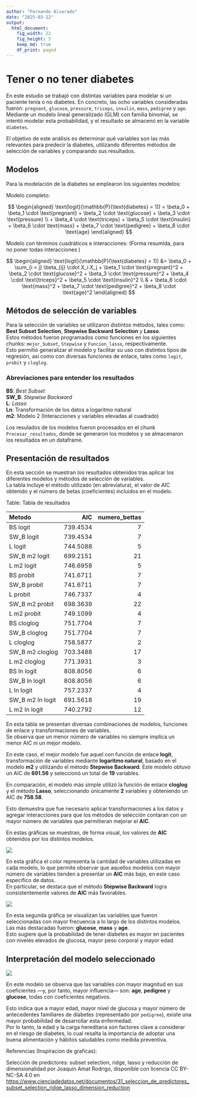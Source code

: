 ```yaml
---
author: "Fernando Alvarado"
date: "2025-03-12"
output:
  html_document:
    fig_width: 22
    fig_height: 5
    keep_md: true
    df_print: paged
---
```








# Tener o no tener diabetes

En este estudio se trabajó con distintas variables para modelar si un paciente tenía o no diabetes. En concreto, las ocho variables consideradas fueron: `pregnant`, `glucose`, `pressure`, `triceps`, `insulin`, `mass`, `pedigree` y `age`.  
Mediante un modelo lineal generalizado (GLM) con familia binomial, se intentó modelar esta probabilidad, y el resultado se almacenó en la variable `diabetes`.

El objetivo de este análisis es determinar qué variables son las más relevantes para predecir la diabetes, utilizando diferentes métodos de selección de variables y comparando sus resultados.









## Modelos

Para la modelación de la diabetes se emplearon los siguientes modelos:

Modelo completo:

$$
\begin{aligned}
\text{logit}(\mathbb{P}(\text{diabetes} = 1)) = \beta_0 + \beta_1 \cdot \text{pregnant} + \beta_2 \cdot \text{glucose} + \beta_3 \cdot \text{pressure} \\ + \beta_4 \cdot \text{triceps} + \beta_5 \cdot \text{insulin}  + \beta_6 \cdot \text{mass} + \beta_7 \cdot \text{pedigree} + \beta_8 \cdot \text{age}
\end{aligned}
$$


Modelo con términos cuadráticos e interacciones: (Forma resumida, para no poner todas interacciones )

$$
\begin{aligned}
\text{logit}(\mathbb{P}(\text{diabetes} = 1)) &= \beta_0 + \sum_{i < j} \beta_{ij} \cdot X_i X_j + \beta_1 \cdot \text{pregnant}^2 + \beta_2 \cdot \text{glucose}^2 + \beta_3 \cdot \text{pressure}^2 + \beta_4 \cdot \text{triceps}^2 + \beta_5 \cdot \text{insulin}^2 \\
& + \beta_6 \cdot \text{mass}^2 + \beta_7 \cdot \text{pedigree}^2 + \beta_8 \cdot \text{age}^2
\end{aligned}
$$










## Métodos de selección de variables

Para la selección de variables se utilizaron distintos métodos, tales como: **Best Subset Selection**, **Stepwise Backward Selection** y **Lasso**.  
Estos métodos fueron programados como funciones en los siguientes chunks: `mejor_Subset`, `Stepwise` y `Funcion_lasso`, respectivamente.  
Esto permitió generalizar el modelo y facilitar su uso con distintos tipos de regresión, así como con diversas funciones de enlace, tales como `logit`, `probit` y `cloglog`.




















### Abreviaciones para entender los resultados

**BS**: *Best Subset*  
**SW_B**: *Stepwise Backward*  
**L**: *Lasso*  
**Ln**: Transformación de los datos a logaritmo natural  
**m2**: Modelo 2 (Interacciones y variables elevadas al cuadrado)

Los resulados de los modelos fueron procesados en el chunk `Procesar_resultados`, donde se generaron los modelos y se almacenaron los resultados en un dataframe.



## Presentación de resultados

En esta sección se muestran los resultados obtenidos tras aplicar los diferentes modelos y métodos de selección de variables.  
La tabla incluye el método utilizado (en abreviatura), el valor de AIC obtenido y el número de betas (coeficientes) incluidos en el modelo.




Table: Tabla de resultados

|Metodo           |      AIC| numero_bettas|
|:----------------|--------:|-------------:|
|BS logit         | 739.4534|             7|
|SW_B logit       | 739.4534|             7|
|L logit          | 744.5088|             5|
|SW_B m2 logit    | 699.2151|            21|
|L m2 logit       | 746.6958|             5|
|BS probit        | 741.6711|             7|
|SW_B probit      | 741.6711|             7|
|L probit         | 746.7337|             4|
|SW_B m2 probit   | 698.3639|            22|
|L m2 probit      | 749.1099|             4|
|BS cloglog       | 751.7704|             7|
|SW_B cloglog     | 751.7704|             7|
|L cloglog        | 758.5877|             2|
|SW_B m2 cloglog  | 703.3488|            17|
|L m2 cloglog     | 771.3931|             3|
|BS ln logit      | 808.8056|             6|
|SW_B ln logit    | 808.8056|             6|
|L ln logit       | 757.2337|             4|
|SW_B m2 ln logit | 691.5618|            19|
|L m2 ln logit    | 740.2792|            12|


En esta tabla se presentan diversas combinaciones de modelos, funciones de enlace y transformaciones de variables.  
Se observa que un menor número de variables no siempre implica un menor AIC ni un mejor modelo.

En este caso, el mejor modelo fue aquel con función de enlace **logit**, transformación de variables mediante **logaritmo natural**, basado en el modelo **m2** y utilizando el método **Stepwise Backward**. Este modelo obtuvo un AIC de **691.56** y seleccionó un total de **19** variables.

En comparación, el modelo más simple utilizó la función de enlace **cloglog** y el método **Lasso**, seleccionando únicamente **2** variables y obteniendo un AIC de **758.58**.

Esto demuestra que fue necesario aplicar transformaciones a los datos y agregar interacciones para que los métodos de selección contaran con un mayor número de variables que permitieran mejorar el **AIC**.




En estas gráficas se muestran, de forma visual, los valores de **AIC** obtenidos por los distintos modelos. 

<img src="main_files/figure-html/unnamed-chunk-3-1.png" style="display: block; margin: auto;" />

En esta gráfica el color representa la cantidad de variables utilizadas en cada modelo, lo que permite observar que aquellos modelos con mayor número de variables tienden a presentar un **AIC** más bajo, en este caso especifico de datos.  
En particular, se destaca que el método **Stepwise Backward** logra consistentemente valores de **AIC** más favorables.

<img src="main_files/figure-html/histograma-1.png" style="display: block; margin: auto;" />


En esta segunda gráfica se visualizan las variables que fueron seleccionadas con mayor frecuencia a lo largo de los distintos modelos.  
Las más destacadas fueron: **glucose**, **mass** y **age**.  
Esto sugiere que la probabilidad de tener diabetes es mayor en pacientes con niveles elevados de glucosa, mayor peso corporal y mayor edad.



## Interpretación del modelo seleccionado

<img src="main_files/figure-html/unnamed-chunk-4-1.png" style="display: block; margin: auto;" />

En este modelo se observa que las variables con mayor magnitud en sus coeficientes —y, por tanto, mayor influencia— son: **age**, **pedigree** y **glucose**, todas con coeficientes negativos.

Esto indica que a mayor edad, mayor nivel de glucosa y mayor número de antecedentes familiares de diabetes (representado por `pedigree`), existe una mayor probabilidad de desarrollar esta enfermedad.  
Por lo tanto, la edad y la carga hereditaria son factores clave a considerar en el riesgo de diabetes, lo cual resalta la importancia de adoptar una buena alimentación y hábitos saludables como medida preventiva.




Referencias (Inspiracion de graficas):

Selección de predictores: subset selection, ridge, lasso y reducción de dimensionalidad por Joaquín Amat Rodrigo, disponible con licencia CC BY-NC-SA 4.0 en https://www.cienciadedatos.net/documentos/31_seleccion_de_predictores_subset_selection_ridge_lasso_dimension_reduction


































































